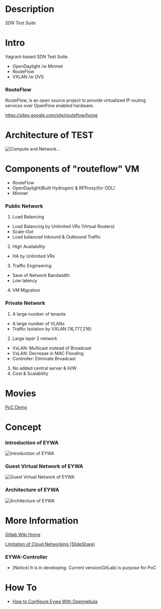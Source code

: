 # Description

*SDN Test Suite*

# Intro

Vagrant-based SDN Test Suite.

 * OpenDaylight /w Mininet
 * RouteFlow
* VXLAN /w OVS

### RouteFlow

RouteFlow, is an open source project to provide virtualized IP routing services over OpenFlow enabled hardware.

https://sites.google.com/site/routeflow/home

# Architecture of TEST

![Compute and Network...](https://gitlab.com/call518/sdn-test/raw/master/README.md.files/setup-4sw.png)

# Components of "routeflow" VM

* RouteFlow
* OpenDaylight(Built Hydrogen) & RFProxy(for ODL)
* Mininet

### Public Network

1. Load Balancing
  * Load Balancing by Unlimited VRs (Virtual Routers)
  * Scale-Out
  * Load balanced Inbound & Outbound Traffic
2. High Availability
  * HA by Unlimited VRs
3. Traffic Engineering
  * Save of Network Bandwidth
  * Low latency
4. VM Migration

### Private Network

1. A large number of tenants
  * A large number of VLANs
  * Traffic Isolation by VXLAN (16,777,216)
2. Large layer 2 network
  * VxLAN: Multicast instead of Broadcast
  * VxLAN: Decrease in MAC Flooding
  * Controller: Eliminate Broadcast
3. No added central server & H/W
4. Cost & Scalability

# Movies

[PoC Demo](https://docs.google.com/file/d/0B_p_P2odDTXARElKZ3ZZSmFRbGM/edit)

# Concept

### Introduction of EYWA

![Introduction of EYWA](https://gitlab.com/call518/eywa-on-opennebula/raw/master/assets/introduction_of_eywa.png)

### Guest Virtual Network of EYWA

![Guest Virtual Network of EYWA](https://gitlab.com/call518/eywa-on-opennebula/raw/master/assets/guest_virtual_network_of_eywa.png)

### Architecture of EYWA

![Architecture of EYWA](https://gitlab.com/call518/eywa-on-opennebula/raw/master/assets/architecture_of_eywa.png)

# More Information

[Gitlab Wiki Home](https://gitlab.com/call518/eywa-on-opennebula/wikis/home)

[Limitation of Cloud Networking (SlideShare)](http://www.slideshare.net/baramdori/eywa-virtual-network-model-for-full-ha-and-lb20140204-v04)

### EYWA-Controller

* [Notice] It is in developing. Current version(GitLab) is purpose for PoC

# How To

* [How to Configure Eywa With Opennebula](https://gitlab.com/call518/eywa-on-opennebula/wikis/howto-configure-eywa-with-opennebula)
